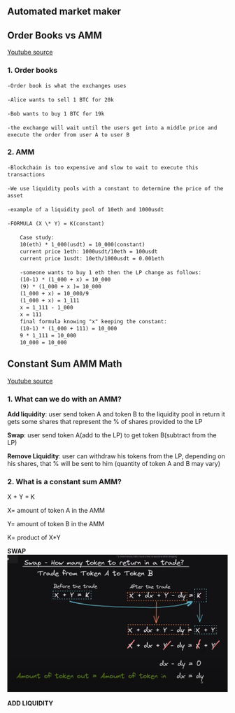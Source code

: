 ## Automated market maker

## Order Books vs AMM

[Youtube source](https://www.youtube.com/watch?v=Ui1TBPdnEJU)

### 1. Order books

    -Order book is what the exchanges uses

    -Alice wants to sell 1 BTC for 20k

    -Bob wants to buy 1 BTC for 19k

    -the exchange will wait until the users get into a middle price and execute the order from user A to user B

### 2. AMM

    -Blockchain is too expensive and slow to wait to execute this transactions

    -We use liquidity pools with a constant to determine the price of the asset

    -example of a liquidity pool of 10eth and 1000usdt

    -FORMULA (X \* Y) = K(constant)

        Case study:
        10(eth) * 1_000(usdt) = 10_000(constant)
        current price 1eth: 1000usdt/10eth = 100usdt
        current price 1usdt: 10eth/1000usdt = 0.001eth

        -someone wants to buy 1 eth then the LP change as follows:
        (10-1) * (1_000 + x) = 10_000
        (9) * (1_000 + x )= 10_000
        (1_000 + x) = 10_000/9
        (1_000 + x) = 1_111
        x = 1_111 - 1_000
        x = 111
        final formula knowing "x" keeping the constant:
        (10-1) * (1_000 + 111) = 10_000
        9 * 1_111 = 10_000
        10_000 = 10_000

## Constant Sum AMM Math

[Youtube source](https://www.youtube.com/watch?v=-JhgcqvyYeM)

### 1. What can we do with an AMM?

**Add liquidity**: user send token A and token B to the liquidity pool
in return it gets some shares that represent the % of shares provided to the LP

**Swap**: user send token A(add to the LP) to get token B(subtract from the LP)

**Remove Liquidity**: user can withdraw his tokens from the LP, depending on his shares, that % will be sent to him (quantity of token A and B may vary)

### 2. What is a constant sum AMM?

X + Y = K

X= amount of token A in the AMM

Y= amount of token B in the AMM

K= product of X\*Y

**SWAP**
![Swap X + Y = K](./swap.png)

**ADD LIQUIDITY**
